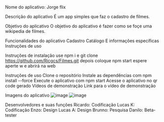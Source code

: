 Nome do aplicativo: Jorge flix

Descrição do aplicativo
É um app simples que faz o cadastro de filmes.

Objetivo do aplicativo
O objetivo do aplicativo é fazer como se foçe uma wikipedia de filmes.

Funcionalidades do aplicativo
Cadastro
Catálogo
E informações específicas
Instruções de uso

Instruções de instalação
use npm i
e git clone https://github.com/Ricgcs/Filmes.git
depois coloque npm start espere aperte w e abrirá na web

Instruções de uso
Clone o repositório
Instale as dependências com npm install --force
Execute o aplicativo com npm start
Acesse o aplicativo no qr code gerado
Vídeos de demonstração
Link para o vídeo de demonstração

Imagens do aplicativo
![image](https://github.com/user-attachments/assets/6534c5c5-f4e4-4517-b329-382a6fd5b61c)
![image](https://github.com/user-attachments/assets/688ead19-bfdf-4397-beda-5bc1516b1f61)



Desenvolvedores e suas funções
Ricardo: Codificação
Lucas K: Codificação 
Enzo: Design
Lucas A: Design
Brunno: Pesquisa
Danilo: Beta-tester
